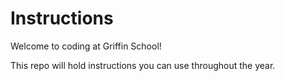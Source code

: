 # Instructions
Welcome to coding at Griffin School!

This repo will hold instructions you can use throughout the year.
